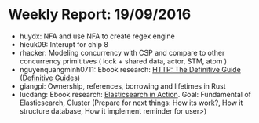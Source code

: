# Weekly Report: 19/09/2016

- huydx: NFA and use NFA to create regex engine
- hieuk09: Interupt for chip 8
- rhacker: Modeling concurrency with CSP and compare to other concurrency primititves ( lock + shared data, actor, STM, atom )
- nguyenquangminh0711: Ebook research: [HTTP: The Definitive Guide (Definitive Guides)](https://www.amazon.com/HTTP-Definitive-Guide-Guides/dp/1565925092/ref=sr_1_1?ie=UTF8&qid=1474426868&sr=8-1&keywords=http+the+definitive+guide)
- giangpi: Ownership, references, borrowing and lifetimes in Rust
- lucdang: Ebook research: [Elasticsearch in Action](https://www.amazon.com/Elasticsearch-Action-Radu-Gheorghe/dp/1617291625/ref=sr_1_1?s=books&ie=UTF8&qid=1474469939&sr=1-1&keywords=elasticsearch). Goal: Fundamental of Elasticsearch, Cluster (Prepare for next things: How its work?, How it structure database, How it implement reminder for user>)  
